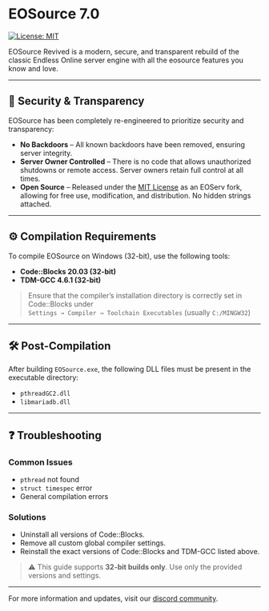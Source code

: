 # EOSource 7.0

[![License: MIT](https://img.shields.io/badge/License-MIT-yellow.svg)](https://opensource.org/licenses/MIT)

EOSource Revived is a modern, secure, and transparent rebuild of the classic Endless Online server engine with all the eosource features you know and love.

---

## 🔐 Security & Transparency

EOSource has been completely re-engineered to prioritize security and transparency:

- **No Backdoors** – All known backdoors have been removed, ensuring server integrity.
- **Server Owner Controlled** – There is no code that allows unauthorized shutdowns or remote access. Server owners retain full control at all times.
- **Open Source** – Released under the [MIT License](https://opensource.org/licenses/MIT) as an EOServ fork, allowing for free use, modification, and distribution. No hidden strings attached.

---

## ⚙️ Compilation Requirements

To compile EOSource on Windows (32-bit), use the following tools:

- **Code::Blocks 20.03 (32-bit)**  
- **TDM-GCC 4.6.1 (32-bit)**  

> Ensure that the compiler’s installation directory is correctly set in Code::Blocks under  
> `Settings → Compiler → Toolchain Executables` (usually `C:/MINGW32`)

---

## 🛠️ Post-Compilation

After building `EOSource.exe`, the following DLL files must be present in the executable directory:

- `pthreadGC2.dll`
- `libmariadb.dll`

---

## ❓ Troubleshooting

### Common Issues

- `pthread` not found  
- `struct timespec` error  
- General compilation errors

### Solutions

- Uninstall all versions of Code::Blocks.
- Remove all custom global compiler settings.
- Reinstall the exact versions of Code::Blocks and TDM-GCC listed above.

> ⚠️ This guide supports **32-bit builds only**. Use only the provided versions and settings.

---

For more information and updates, visit our [discord community](https://discord.gg/veG8TkVCsZ).
